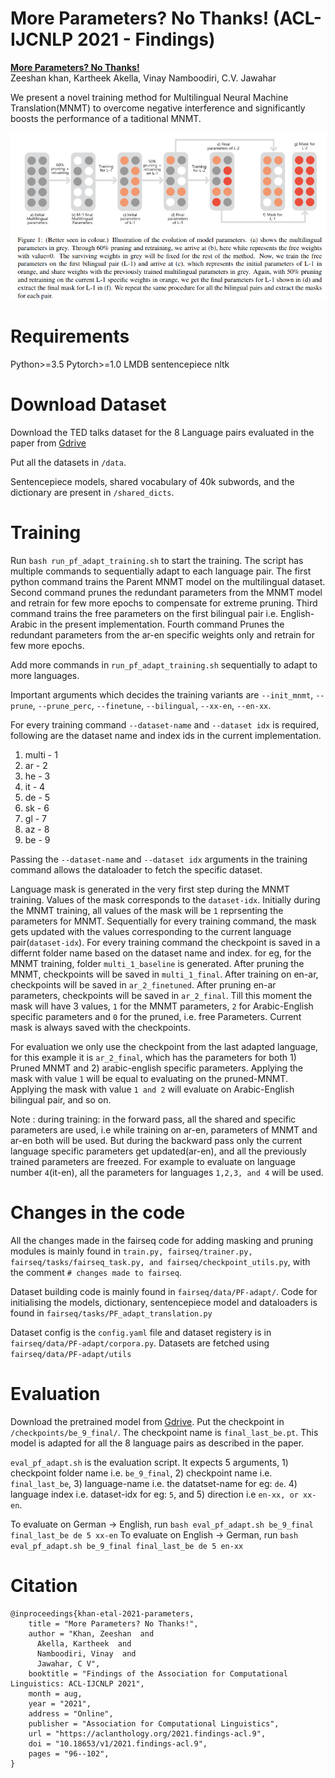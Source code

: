 # More Parameters? No Thanks! (ACL-IJCNLP 2021 - Findings)

**[More Parameters? No Thanks!](https://aclanthology.org/2021.findings-acl.9/)**<br>
Zeeshan khan, Kartheek Akella, Vinay Namboodiri, C.V. Jawahar

We present a novel training method for Multilingual Neural Machine Translation(MNMT) to overcome negative interference and significantly boosts the performance of a taditional MNMT.

![](./media/PF-adaptation.png)

# Requirements

Python>=3.5
Pytorch>=1.0
LMDB
sentencepiece
nltk

# Download Dataset

Download the TED talks dataset for the 8 Language pairs evaluated in the paper from [Gdrive](https://drive.google.com/drive/folders/1hwZUH3IimynPz1XcDkMJxQSRT3IO_iAH?usp=sharing) 

Put all the datasets in `/data`. 

Sentencepiece models, shared vocabulary of 40k subwords, and the dictionary are present in `/shared_dicts`.


# Training

Run `bash run_pf_adapt_training.sh` to start the training. The script has multiple commands to sequentially adapt to each language pair. The first python command trains the Parent MNMT model on the multilingual dataset. Second command prunes the redundant parameters from the MNMT model and retrain for few more epochs to compensate for extreme pruning. Third command trains the free parameters on the first bilingual pair i.e. English-Arabic in the present implementation. Fourth command Prunes the redundant parameters from the ar-en specific weights only and retrain for few more epochs. 

Add more commands in `run_pf_adapt_training.sh` sequentially to adapt to more languages. 

Important arguments which decides the training variants are `--init_mnmt`, `--prune`, `--prune_perc`, `--finetune`, `--bilingual`, `--xx-en`, `--en-xx`.

For every training command `--dataset-name` and `--dataset idx` is required, following are the dataset name and index ids in the current implementation. 

1) multi - 1
2) ar - 2
3) he - 3
4) it - 4 
5) de - 5
6) sk - 6
7) gl - 7
8) az - 8
8) be - 9

Passing the  `--dataset-name` and `--dataset idx` arguments in the training command allows the dataloader to fetch the specific dataset. 

Language mask is generated in the very first step during the MNMT training. Values of the mask corresponds to the `dataset-idx`. Initially during the MNMT training, all values of the mask will be `1` reprsenting the parameters for MNMT. Sequentially for every training command, the mask gets updated with the values corresponding to the current language pair(`dataset-idx`). For every training command the checkpoint is saved in a differnt folder name based on the dataset name and index. for eg, for the MNMT training, folder `multi_1_baseline` is generated. After pruning the MNMT, checkpoints will be saved in `multi_1_final`.  After training on en-ar, checkpoints will be saved in `ar_2_finetuned`. After pruning en-ar parameters, checkpoints will be saved in `ar_2_final`. Till this moment the mask will have 3 values, `1` for the MNMT parameters, `2` for Arabic-English specific parameters and `0` for the pruned, i.e. free Parameters. Current mask is always saved with the checkpoints.

For evaluation we only use the checkpoint from the last adapted language, for this example it is `ar_2_final`, which has the parameters for both 1) Pruned MNMT and 2) arabic-english specific parameters. Applying the mask with value `1` will be equal to evaluating on the pruned-MNMT. Applying the mask with value `1 and 2` will evaluate on Arabic-English bilingual pair, and so on. 

Note : during training: in the forward pass, all the shared and specific parameters are used, i.e while training on ar-en, parameters of MNMT and ar-en both will be used. But during the backward pass only the current language specific parameters get updated(ar-en), and all the previously trained parameters are freezed. For example to evaluate on language number `4`(it-en), all the parameters for languages `1,2,3, and 4` will be used.

# Changes in the code

All the changes made in the fairseq code for adding masking and pruning modules is mainly found in `train.py, fairseq/trainer.py, fairseq/tasks/fairseq_task.py, and fairseq/checkpoint_utils.py`, with the comment `# changes made to fairseq`.

Dataset building  code is mainly found in `fairseq/data/PF-adapt/`. Code for initialising the models, dictionary, sentencepiece model and dataloaders is found in `fairseq/tasks/PF_adapt_translation.py` 

Dataset config is the `config.yaml` file and dataset registery is in `fairseq/data/PF-adapt/corpora.py`. Datasets are fetched using `fairseq/data/PF-adapt/utils`

# Evaluation

Download the pretrained model from [Gdrive](https://drive.google.com/file/d/1YognInl2gv76E2BlOux-287Cs__p0UqO/view?usp=sharing). Put the checkpoint in `/checkpoints/be_9_final/`. The checkpoint name is `final_last_be.pt`. This model is adapted for all the 8 language pairs as described in the paper. 

`eval_pf_adapt.sh` is the evaluation script. It expects 5 arguments, 1) checkpoint folder name i.e. `be_9_final`, 2) checkpoint name i.e. `final_last_be`, 3) language-name i.e. the datatset-name for eg: `de`. 4) language index i.e. dataset-idx for eg: `5`, and 5) direction i.e `en-xx, or xx-en`. 

To evaluate on German -> English, run `bash eval_pf_adapt.sh be_9_final final_last_be de 5 xx-en`
To evaluate on English -> German, run `bash eval_pf_adapt.sh be_9_final final_last_be de 5 en-xx`    


# Citation
```
@inproceedings{khan-etal-2021-parameters,
    title = "More Parameters? No Thanks!",
    author = "Khan, Zeeshan  and
      Akella, Kartheek  and
      Namboodiri, Vinay  and
      Jawahar, C V",
    booktitle = "Findings of the Association for Computational Linguistics: ACL-IJCNLP 2021",
    month = aug,
    year = "2021",
    address = "Online",
    publisher = "Association for Computational Linguistics",
    url = "https://aclanthology.org/2021.findings-acl.9",
    doi = "10.18653/v1/2021.findings-acl.9",
    pages = "96--102",
}

```












